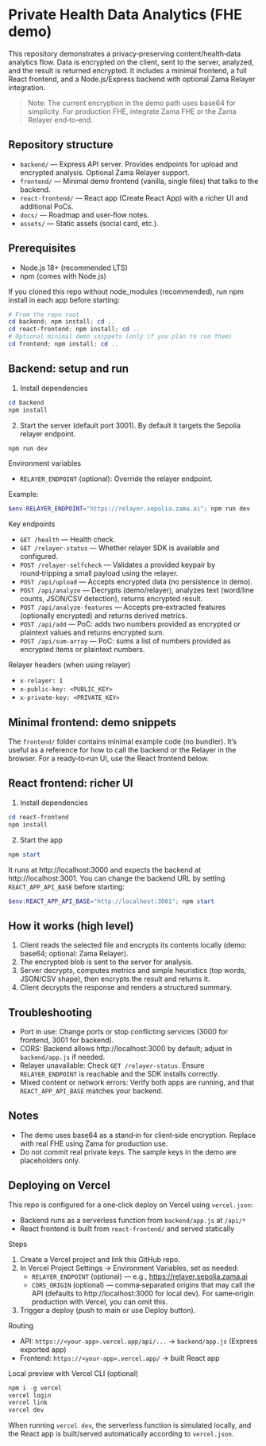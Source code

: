 # Private Health Data Analytics (FHE demo)

This repository demonstrates a privacy‑preserving content/health‑data analytics flow. Data is encrypted on the client, sent to the server, analyzed, and the result is returned encrypted. It includes a minimal frontend, a full React frontend, and a Node.js/Express backend with optional Zama Relayer integration.

> Note: The current encryption in the demo path uses base64 for simplicity. For production FHE, integrate Zama FHE or the Zama Relayer end‑to‑end.

## Repository structure

- `backend/` — Express API server. Provides endpoints for upload and encrypted analysis. Optional Zama Relayer support.
- `frontend/` — Minimal demo frontend (vanilla, single files) that talks to the backend.
- `react-frontend/` — React app (Create React App) with a richer UI and additional PoCs.
- `docs/` — Roadmap and user‑flow notes.
- `assets/` — Static assets (social card, etc.).

## Prerequisites

- Node.js 18+ (recommended LTS)
- npm (comes with Node.js)

If you cloned this repo without node_modules (recommended), run npm install in each app before starting:

```powershell
# From the repo root
cd backend; npm install; cd ..
cd react-frontend; npm install; cd ..
# Optional minimal demo snippets (only if you plan to run them)
cd frontend; npm install; cd ..
```

## Backend: setup and run

1) Install dependencies

```powershell
cd backend
npm install
```

2) Start the server (default port 3001). By default it targets the Sepolia relayer endpoint.

```powershell
npm run dev
```

Environment variables

- `RELAYER_ENDPOINT` (optional): Override the relayer endpoint.

Example:

```powershell
$env:RELAYER_ENDPOINT="https://relayer.sepolia.zama.ai"; npm run dev
```

Key endpoints

- `GET /health` — Health check.
- `GET /relayer-status` — Whether relayer SDK is available and configured.
- `POST /relayer-selfcheck` — Validates a provided keypair by round‑tripping a small payload using the relayer.
- `POST /api/upload` — Accepts encrypted data (no persistence in demo).
- `POST /api/analyze` — Decrypts (demo/relayer), analyzes text (word/line counts, JSON/CSV detection), returns encrypted result.
- `POST /api/analyze-features` — Accepts pre‑extracted features (optionally encrypted) and returns derived metrics.
- `POST /api/add` — PoC: adds two numbers provided as encrypted or plaintext values and returns encrypted sum.
- `POST /api/sum-array` — PoC: sums a list of numbers provided as encrypted items or plaintext numbers.

Relayer headers (when using relayer)

- `x-relayer: 1`
- `x-public-key: <PUBLIC_KEY>`
- `x-private-key: <PRIVATE_KEY>`

## Minimal frontend: demo snippets

The `frontend/` folder contains minimal example code (no bundler). It’s useful as a reference for how to call the backend or the Relayer in the browser. For a ready‑to‑run UI, use the React frontend below.

## React frontend: richer UI

1) Install dependencies

```powershell
cd react-frontend
npm install
```

2) Start the app

```powershell
npm start
```

It runs at http://localhost:3000 and expects the backend at http://localhost:3001. You can change the backend URL by setting `REACT_APP_API_BASE` before starting:

```powershell
$env:REACT_APP_API_BASE="http://localhost:3001"; npm start
```

## How it works (high level)

1) Client reads the selected file and encrypts its contents locally (demo: base64; optional: Zama Relayer).
2) The encrypted blob is sent to the server for analysis.
3) Server decrypts, computes metrics and simple heuristics (top words, JSON/CSV shape), then encrypts the result and returns it.
4) Client decrypts the response and renders a structured summary.

## Troubleshooting

- Port in use: Change ports or stop conflicting services (3000 for frontend, 3001 for backend).
- CORS: Backend allows http://localhost:3000 by default; adjust in `backend/app.js` if needed.
- Relayer unavailable: Check `GET /relayer-status`. Ensure `RELAYER_ENDPOINT` is reachable and the SDK installs correctly.
- Mixed content or network errors: Verify both apps are running, and that `REACT_APP_API_BASE` matches your backend.

## Notes

- The demo uses base64 as a stand‑in for client‑side encryption. Replace with real FHE using Zama for production use.
- Do not commit real private keys. The sample keys in the demo are placeholders only.

## Deploying on Vercel

This repo is configured for a one‑click deploy on Vercel using `vercel.json`:

- Backend runs as a serverless function from `backend/app.js` at `/api/*`
- React frontend is built from `react-frontend/` and served statically

Steps

1) Create a Vercel project and link this GitHub repo.
2) In Vercel Project Settings → Environment Variables, set as needed:
	- `RELAYER_ENDPOINT` (optional) — e.g., https://relayer.sepolia.zama.ai
	- `CORS_ORIGIN` (optional) — comma‑separated origins that may call the API (defaults to http://localhost:3000 for local dev). For same‑origin production with Vercel, you can omit this.
3) Trigger a deploy (push to main or use Deploy button).

Routing

- API: `https://<your-app>.vercel.app/api/...` → `backend/app.js` (Express exported app)
- Frontend: `https://<your-app>.vercel.app/` → built React app

Local preview with Vercel CLI (optional)

```powershell
npm i -g vercel
vercel login
vercel link
vercel dev
```

When running `vercel dev`, the serverless function is simulated locally, and the React app is built/served automatically according to `vercel.json`.

